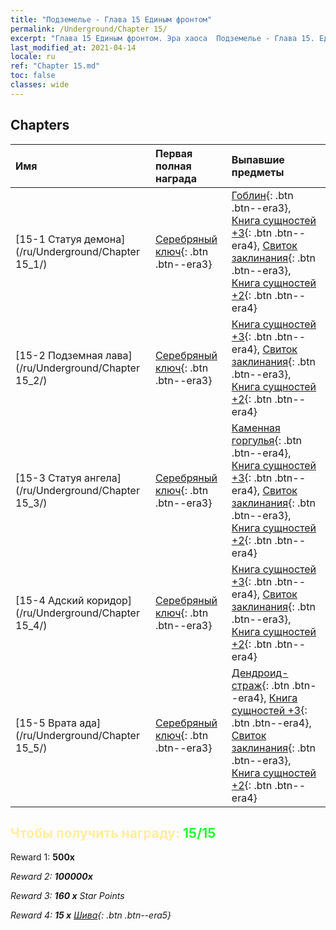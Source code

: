 ```yaml
---
title: "Подземелье - Глава 15 Единым фронтом"
permalink: /Underground/Chapter 15/
excerpt: "Глава 15 Единым фронтом. Эра хаоса  Подземелье - Глава 15. Единым фронтом"
last_modified_at: 2021-04-14
locale: ru
ref: "Chapter 15.md"
toc: false
classes: wide
---
```


## Chapters

  | Имя |  Первая полная награда | Выпавшие предметы |
  |:------------|:------------|:------------| 
  | [15-1 Статуя демона](/ru/Underground/Chapter 15_1/) | [Серебряный ключ](/ru/Items/con_693/){: .btn .btn--era3} | [Гоблин](/ru/Items/unt_217/){: .btn .btn--era3}, [Книга сущностей +3](/ru/Items/mat_60/){: .btn .btn--era4}, [Свиток заклинания](/ru/Items/con_694/){: .btn .btn--era3}, [Книга сущностей +2](/ru/Items/mat_53/){: .btn .btn--era4} |
  | [15-2 Подземная лава](/ru/Underground/Chapter 15_2/) | [Серебряный ключ](/ru/Items/con_693/){: .btn .btn--era3} | [Книга сущностей +3](/ru/Items/mat_60/){: .btn .btn--era4}, [Свиток заклинания](/ru/Items/con_694/){: .btn .btn--era3}, [Книга сущностей +2](/ru/Items/mat_53/){: .btn .btn--era4} |
  | [15-3 Статуя ангела](/ru/Underground/Chapter 15_3/) | [Серебряный ключ](/ru/Items/con_693/){: .btn .btn--era3} | [Каменная горгулья](/ru/Items/unt_236/){: .btn .btn--era4}, [Книга сущностей +3](/ru/Items/mat_60/){: .btn .btn--era4}, [Свиток заклинания](/ru/Items/con_694/){: .btn .btn--era3}, [Книга сущностей +2](/ru/Items/mat_53/){: .btn .btn--era4} |
  | [15-4 Адский коридор](/ru/Underground/Chapter 15_4/) | [Серебряный ключ](/ru/Items/con_693/){: .btn .btn--era3} | [Книга сущностей +3](/ru/Items/mat_60/){: .btn .btn--era4}, [Свиток заклинания](/ru/Items/con_694/){: .btn .btn--era3}, [Книга сущностей +2](/ru/Items/mat_53/){: .btn .btn--era4} |
  | [15-5 Врата ада](/ru/Underground/Chapter 15_5/) | [Серебряный ключ](/ru/Items/con_693/){: .btn .btn--era3} | [Дендроид-страж](/ru/Items/unt_203/){: .btn .btn--era4}, [Книга сущностей +3](/ru/Items/mat_60/){: .btn .btn--era4}, [Свиток заклинания](/ru/Items/con_694/){: .btn .btn--era3}, [Книга сущностей +2](/ru/Items/mat_53/){: .btn .btn--era4} |


## <span style="color: #ffeea0">Чтобы получить награду: </span><span style="color: #27f73a">15/15</span>

 Reward 1:  **500x** <i class="fas fa-gem"/>

 Reward 2:  **100000x** <i class="fas fa-coins"/>

 Reward 3: **160 x** Star Points

 Reward 4: **15 x** [Шива](/ru/Items/her_376/){: .btn .btn--era5}

